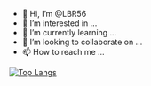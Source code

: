 - 👋 Hi, I’m @LBR56
- 👀 I’m interested in ...
- 🌱 I’m currently learning ...
- 💞️ I’m looking to collaborate on ...
- 📫 How to reach me ...

<!---
LBR56/LBR56 is a ✨ special ✨ repository because its `README.md` (this file) appears on your GitHub profile.
You can click the Preview link to take a look at your changes.

--->
[![Top Langs](https://github-readme-stats.vercel.app/api/top-langs/?username=LBR56)](https://github.com/LBR56/github-readme-stats)
